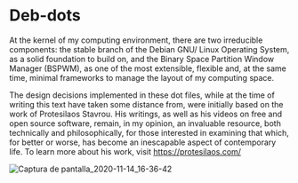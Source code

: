 # Deb-dots
At the kernel of my computing environment, there are two irreducible components: the stable branch of the Debian GNU/ Linux Operating System, as a solid foundation to build on, and the Binary Space Partition Window Manager (BSPWM), as one of the most extensible, flexible and, at the same time, minimal frameworks to manage the layout of my computing space.

  The design decisions implemented in these dot files, while at the time of writing this text have taken some distance from, were initially based on the work of Protesilaos Stavrou. His writings, as well as his videos on free and open source software, remain, in my opinion, an invaluable resource, both technically and philosophically, for those interested in examining that which, for better or worse, has become an inescapable aspect of contemporary life. To learn more about his work, visit https://protesilaos.com/

![Captura de pantalla_2020-11-14_16-36-42](https://user-images.githubusercontent.com/64110504/99158399-0377cf00-2698-11eb-890c-6ba93b86738e.png)


